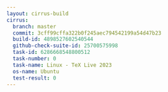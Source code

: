 ```yaml
---
layout: cirrus-build
cirrus:
  branch: master
  commit: 3cff99cffa322b0f245aec794542199a54d47b23
  build-id: 4898527602540544
  github-check-suite-id: 25700575998
  task-id: 6286668548800512
  task-number: 0
  task-name: Linux - TeX Live 2023
  os-name: Ubuntu
  test-result: 0
---
```

